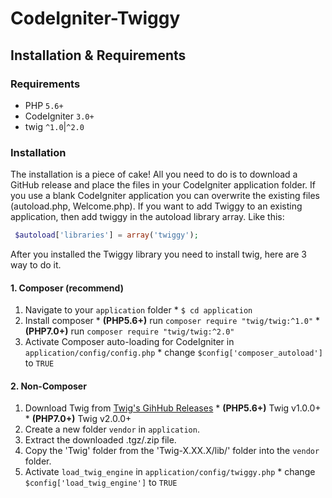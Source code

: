# CodeIgniter-Twiggy
## Installation & Requirements

### Requirements
 * PHP `5.6+`
 * CodeIgniter `3.0+`
 * twig `^1.0`|`^2.0`

### Installation
The installation is a piece of cake!
All you need to do is to download a GitHub release and place the files in your CodeIgniter application folder.
If you use a blank CodeIgniter application you can overwrite the existing files (autoload.php, Welcome.php).
If you want to add Twiggy to an existing application, then add twiggy in the autoload library array. Like this: 
```php
 $autoload['libraries'] = array('twiggy');
```
After you installed the Twiggy library you need to install twig, here are 3 way to do it.

#### 1. Composer (recommend)
  1. Navigate to your `application` folder
    * `$ cd application`
  2. Install composer
    * __(PHP5.6+)__ run `composer require "twig/twig:^1.0"`
    * __(PHP7.0+)__ run `composer require "twig/twig:^2.0"`
  3. Activate Composer auto-loading for CodeIgniter in `application/config/config.php`
    * change `$config['composer_autoload']` to `TRUE`

#### 2. Non-Composer
  1. Download Twig from [Twig's GihHub Releases](https://github.com/twigphp/Twig/tags)
    * __(PHP5.6+)__ Twig v1.0.0+
    * __(PHP7.0+)__ Twig v2.0.0+
  2. Create a new folder `vendor` in `application`.
  3. Extract the downloaded .tgz/.zip file.
  4. Copy the 'Twig' folder from the 'Twig-X.XX.X/lib/' folder into the `vendor` folder.
  5. Activate `load_twig_engine` in `application/config/twiggy.php`
    * change `$config['load_twig_engine']` to `TRUE`

